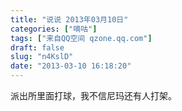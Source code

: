 ```yaml
---
title: "说说 2013年03月10日"
categories: ["嘀咕"]
tags: ["来自QQ空间 qzone.qq.com"]
draft: false
slug: "n4KslD"
date: "2013-03-10 16:18:20"
---
```


派出所里面打球，我不信尼玛还有人打架。
